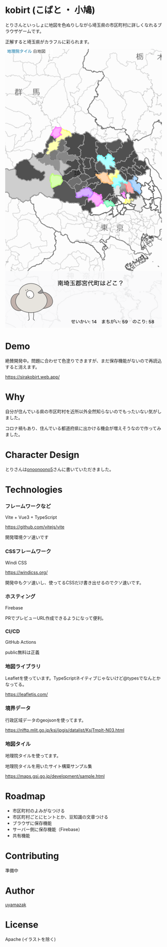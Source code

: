 # kobirt (こばと ・ 小鳩)
とりさんといっしょに地図を色ぬりしながら埼玉県の市区町村に詳しくなれるブラウザゲームです。

正解すると埼玉県がカラフルに彩られます。

![](doc/img/sample_20210430.png "サンプル")

# Demo
絶賛開発中。問題に合わせて色塗りできますが、まだ保存機能がないので再読込すると消えます。

https://sirakobirt.web.app/

# Why
自分が住んでいる県の市区町村を近所以外全然知らないのでもったいない気がしました。

コロナ禍もあり、住んでいる都道府県に出かける機会が増えそうなので作ってみました。


# Character Design
とりさんは[onoonoono5](https://twitter.com/onoonoono5)さんに書いていただきました。

# Technologies
### フレームワークなど
Vite + Vue3 + TypeScript

https://github.com/vitejs/vite

開発環境クソ速いです

### CSSフレームワーク
Windi CSS

https://windicss.org/

開発中もクソ速いし、使ってるCSSだけ書き出せるのでクソ速いです。

### ホスティング

Firebase

PRでプレビューURL作成できるようになって便利。

### CI/CD
GitHub Actions

public無料は正義
### 地図ライブラリ
Leafletを使っています。TypeScriptネイティブじゃないけど@typesでなんとかなってる。

https://leafletjs.com/

### 境界データ
行政区域データのgeojsonを使ってます。

https://nlftp.mlit.go.jp/ksj/jpgis/datalist/KsjTmplt-N03.html
### 地図タイル
地理院タイルを使ってます。

地理院タイルを用いたサイト構築サンプル集

https://maps.gsi.go.jp/development/sample.html
# Roadmap
- 市区町村のよみがなつける
- 市区町村ごとにヒントとか、豆知識の文章つける
- ブラウザに保存機能
- サーバー側に保存機能（Firebase）
- 共有機能

# Contributing
準備中

# Author

[uyamazak](https://github.com/uyamazak)

# License
Apache (イラストを除く)
